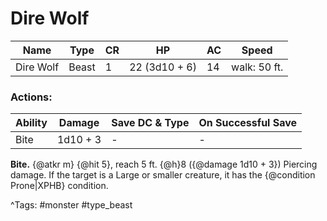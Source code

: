# Dire Wolf

| Name | Type | CR | HP | AC | Speed |
|------|------|----|----|----|-------|
| Dire Wolf | Beast | 1 | 22 (3d10 + 6) | 14 | walk: 50 ft. |

### Actions:

| Ability | Damage | Save DC & Type | On Successful Save |
|---------|--------|----------------|--------------------|
| Bite | 1d10 + 3 | - | - |


**Bite.** {@atkr m} {@hit 5}, reach 5 ft. {@h}8 ({@damage 1d10 + 3}) Piercing damage. If the target is a Large or smaller creature, it has the {@condition Prone|XPHB} condition.

^Tags: #monster #type_beast